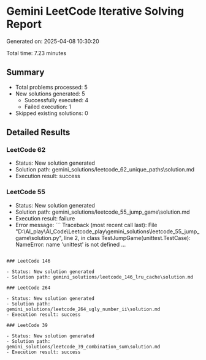 # Gemini LeetCode Iterative Solving Report

Generated on: 2025-04-08 10:30:20

Total time: 7.23 minutes

## Summary

- Total problems processed: 5
- New solutions generated: 5
  - Successfully executed: 4
  - Failed execution: 1
- Skipped existing solutions: 0

## Detailed Results

### LeetCode 62

- Status: New solution generated
- Solution path: gemini_solutions/leetcode_62_unique_paths\solution.md
- Execution result: success

### LeetCode 55

- Status: New solution generated
- Solution path: gemini_solutions/leetcode_55_jump_game\solution.md
- Execution result: failure
- Error message: ```
Traceback (most recent call last):
  File "D:\AI_play\AI_Code\Leetcode_play\gemini_solutions\leetcode_55_jump_game\solution.py", line 2, in <module>
    class TestJumpGame(unittest.TestCase):
NameError: name 'unittest' is not defined
...
```

### LeetCode 146

- Status: New solution generated
- Solution path: gemini_solutions/leetcode_146_lru_cache\solution.md

### LeetCode 264

- Status: New solution generated
- Solution path: gemini_solutions/leetcode_264_ugly_number_ii\solution.md
- Execution result: success

### LeetCode 39

- Status: New solution generated
- Solution path: gemini_solutions/leetcode_39_combination_sum\solution.md
- Execution result: success

